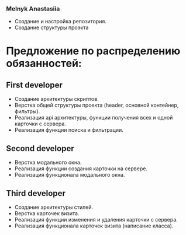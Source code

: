 ### Melnyk Anastasiia
 - Создание и настройка репозитория.
 - Создание структуры проэкта


# Предложение по распределению обязанностей:

## First developer
 - Создание архитектуры скриптов.
 - Верстка общей структуры проекта (header, основной контейнер, фильтры).
 - Реализация api архитектуры, функции получения всех и одной карточки с сервера.
 - Реализация функции поиска и фильтрации.


## Second developer
 - Верстка модального окна.
 - Реализация функции создания карточки на сервере.
 - Реализация функционала модального окна.


## Third developer
 - Создание архитектуры стилей.
 - Верстка карточек визита.
 - Реализация функции изменения и удаления карточки с сервера.
 - Реализация функционала карточек визита (написание класса).
